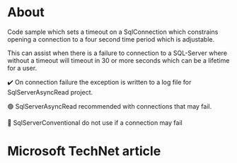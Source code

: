 # About

Code sample which sets a timeout on a SqlConnection which constrains opening a connection to a four second time period which is adjustable.

This can assist when there is a failure to connection to a SQL-Server where without a timeout will timeout in 30 or more seconds which can be a lifetime for a user.

:heavy_check_mark: On connection failure the exception is written to a log file for SqlServerAsyncRead project.

:green_circle: SqlServerAsyncRead recommended with connections that may fail.

:red_circle: SqlServerConventional do not use if a connection may fail

# Microsoft TechNet article